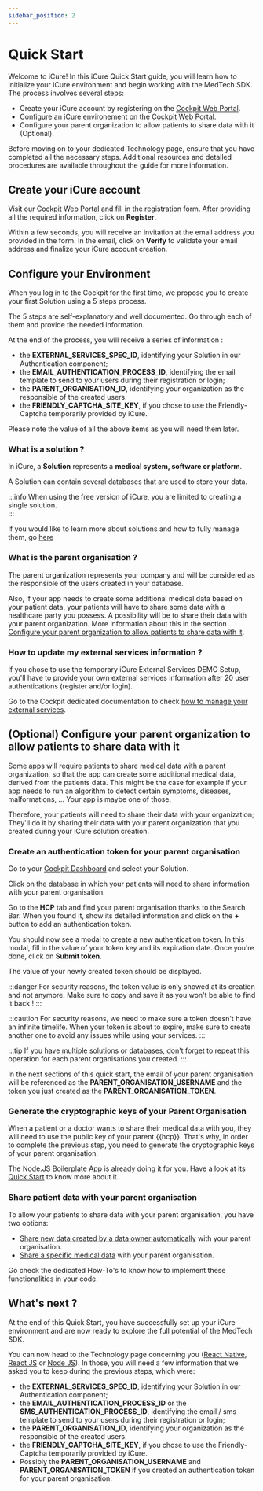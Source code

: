 ```yaml
---
sidebar_position: 2
---
```

# Quick Start

Welcome to iCure!
In this iCure Quick Start guide, you will learn how to initialize your iCure environment and begin working with the MedTech SDK. The process involves several steps:
- Create your iCure account by registering on the [Cockpit Web Portal](https://cockpit.icure.dev).
- Configure an iCure environement on the [Cockpit Web Portal](https://cockpit.icure.dev).
- Configure your parent organization to allow patients to share data with it (Optional).

Before moving on to your dedicated Technology page, ensure that you have completed all the necessary steps. Additional resources and detailed procedures are available throughout the guide for more information.

## Create your iCure account 
Visit our [Cockpit Web Portal](https://cockpit.icure.dev) and fill in the registration form. 
After providing all the required information, click on **Register**. 

Within a few seconds, you will receive an invitation at the email address you provided in the form. In the email, click on **Verify** to validate your email address and finalize your iCure account creation.

## Configure your Environment

When you log in to the Cockpit for the first time, we propose you to create your first Solution using a 5 steps process.

The 5 steps are self-explanatory and well documented. Go through each of them and provide the needed information.

At the end of the process, you will receive a series of information :
- the **EXTERNAL_SERVICES_SPEC_ID**, identifying your Solution in our Authentication component;
- the **EMAIL_AUTHENTICATION_PROCESS_ID**, identifying the email template to send to your users during their registration or login;
- the **PARENT_ORGANISATION_ID**, identifying your organization as the responsible of the created users.
- the **FRIENDLY_CAPTCHA_SITE_KEY**, if you chose to use the Friendly-Captcha temporarily provided by iCure.

Please note the value of all the above items as you will need them later.

### What is a solution ? 
In iCure, a **Solution** represents a **medical system, software or platform**. 

A Solution can contain several databases that are used to store your data. 

:::info
When using the free version of iCure, you are limited to creating a single solution.  
:::

If you would like to learn more about solutions and how to fully manage them, go [here](../../cockpit/how-to/how-to-manage-solutions)

### What is the parent organisation ? 
The parent organization represents your company and will be considered as the responsible of the users created in your database. 

Also, if your app needs to create some additional medical data based on your patient data, your patients will have to share some data with a healthcare party you possess. A possibility will be to share their data with your parent organization. More information about this in the section [Configure your parent organization to allow patients to share data with it](index.md#optional-configure-your-parent-organization-to-allow-patients-to-share-data-with-it).

### How to update my external services information ? 
If you chose to use the temporary iCure External Services DEMO Setup, you'll have to provide your own external services information after 20 user authentications (register and/or login). 

Go to the Cockpit dedicated documentation to check [how to manage your external services](/cockpit/how-to/how-to-manage-your-account#external-services). 


## (Optional) Configure your parent organization to allow patients to share data with it
Some apps will require patients to share medical data with a parent organization, so that the app can create some additional medical data, derived from the patients data. 
This might be the case for example if your app needs to run an algorithm to detect certain symptoms, diseases, malformations, ... 
Your app is maybe one of those. 

Therefore, your patients will need to share their data with your organization; They'll do it by sharing their data with your parent organization that you created during your iCure solution creation.


### Create an authentication token for your parent organisation
Go to your [Cockpit Dashboard](https://cockpit.icure.dev/dashboard) and select your Solution.

Click on the database in which your patients will need to share information with your parent organisation. 

Go to the **HCP** tab and find your parent organisation thanks to the Search Bar. When you found it, show its detailed information and click on the **+** button to add an authentication token. 

You should now see a modal to create a new authentication token. In this modal, fill in the value of your token key and its expiration date. Once you're done, click on **Submit token**. 

The value of your newly created token should be displayed. 

:::danger
For security reasons, the token value is only showed at its creation and not anymore. Make sure to copy and save it as you won't be able to find it back !
:::

:::caution
For security reasons, we need to make sure a token doesn't have an infinite timelife. When your token is about to expire, make sure to create another one to avoid any issues while using your services. 
:::

:::tip
If you have multiple solutions or databases, don't forget to repeat this operation for each parent organisations you created. 
:::

In the next sections of this quick start, the email of your parent organisation will be referenced as the **PARENT_ORGANISATION_USERNAME** and the token you just created as the **PARENT_ORGANISATION_TOKEN**.


### Generate the cryptographic keys of your Parent Organisation
When a patient or a doctor wants to share their medical data with you, they will need to use the public key of your parent {{hcp}}. That's why, in order to complete the previous step, you need to generate the cryptographic keys of your parent organisation.

The Node.JS Boilerplate App is already doing it for you. Have a look at its [Quick Start](node-js-quick-start.md) to know more about it. 

### Share patient data with your parent organisation
To allow your patients to share data with your parent organisation, you have two options: 
- [Share new data created by a data owner automatically](../how-to/how-to-share-data-automatically.md) with your parent organisation. 
- [Share a specific medical data](../how-to/how-to-share-data.md) with your parent organisation. 

Go check the dedicated How-To's to know how to implement these functionalities in your code. 


## What's next ?
At the end of this Quick Start, you have successfully set up your iCure environment and are now ready to explore the full potential of the MedTech SDK. 

You can now head to the Technology page concerning you ([React Native](./react-native-quick-start.md), [React JS](./react-js-quick-start.md) or [Node JS](./node-js-quick-start.md)). In those, you will need a few information that we asked you to keep during the previous steps, which were: 
- the **EXTERNAL_SERVICES_SPEC_ID**, identifying your Solution in our Authentication component;
- the **EMAIL_AUTHENTICATION_PROCESS_ID** or the **SMS_AUTHENTICATION_PROCESS_ID**, identifying the email / sms template to send to your users during their registration or login;
- the **PARENT_ORGANISATION_ID**, identifying your organization as the responsible of the created users.
- the **FRIENDLY_CAPTCHA_SITE_KEY**, if you chose to use the Friendly-Captcha temporarily provided by iCure.
- Possibly the **PARENT_ORGANISATION_USERNAME** and **PARENT_ORGANISATION_TOKEN** if you created an authentication token for your parent organisation. 
